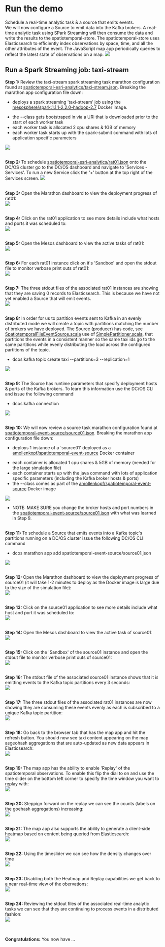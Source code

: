# Run the demo
Schedule a real-time analytic task & a source that emits events.<br>
We will now configure a Source to emit data into the Kafka brokers.  A real-time analytic task using SPark Streaming will then consume the data and write the results to the spatiotemporal-store.  The spatiotemporal-store uses Elasticsearch to efficiently index observations by space, time, and all the other attributes of the event.  The JavaScript map app periodically queries to reflect the latest state of observations on a map.
<img src="../0-overview/flow.png"/>

## Run a Spark Streaming job: taxi-stream
<b>Step 1:</b> Review the taxi-stream spark streaming task marathon configuration found at <a href="../../spatiotemporal-esri-analytics/taxi-stream.json">spatiotemporal-esri-analytics/taxi-stream.json</a>.  Breaking the marathon app configuration file down:<ul><li>deploys a spark streaming 'taxi-stream' job using the <a href="https://hub.docker.com/r/mesosphere/spark/">mesosphere/spark:1.1.1-2.2.0-hadoop-2.7</a> Docker image.</li>
<li>the --class gets bootstraped in via a URI that is downloaded prior to the start of each worker task</li>
<li>each worker task is allocated 2 cpu shares & 1GB of memory</li>
<li>each worker task starts up with the spark-submit command with lots of application specific parameters</li></ul>
<img src="01.png"/><br>

<br><b>Step 2:</b> To schedule <a href="../spatiotemporal-esri-analytics/rat01.json">spatiotemporal-esri-analytics/rat01.json</a> onto the DC/OS cluster go to the DC/OS dashboard and navigate to 'Services - Services'. To run a new Service click the '+' button at the top right of the Services screen.
<img src="02.png"/><br>

<br><b>Step 3:</b> Open the Marathon dashboard to view the deployment progress of rat01:<br>
<img src="03.png"/><br>

<br><b>Step 4:</b> Click on the rat01 application to see more details include what hosts and ports it was scheduled to:<br>
<img src="04.png"/><br>

<br><b>Step 5:</b> Open the Mesos dashboard to view the active tasks of rat01:<br>
<img src="05.png"/><br>

<br><b>Step 6:</b> For each rat01 instance click on it's 'Sandbox' and open the stdout file to monitor verbose print outs of rat01:<br>
<img src="06.png"/><br>

<br><b>Step 7:</b> The three stdout files of the associated rat01 instances are showing that they are saving 0 records to Elasticsearch.  This is because we have not yet enabled a Source that will emit events.<br>
<img src="07.png"/><br>

<br><b>Step 8:</b> In order for us to partition events sent to Kafka in an evenly distributed mode we will create a topic with partitions matching the number of brokers we have deployed.  The Source (producer) has code, see <a href="../spatiotemporal-event-source/src/main/scala/org/cam/geo/source/SpatiotemporalFileEventSource.scala">SpatiotemporalFileEventSource.scala</a> use of <a href="../spatiotemporal-event-source/src/main/scala/org/cam/geo/source/SimplePartitioner.scala">SimplePartitioner.scala</a>, that partitions the events in a consistent manner so the same taxi ids go to the same partitions while evenly distributing the load across the configured partitions of the topic.<br><ul><li>dcos kafka topic create taxi --partitions=3 --replication=1</li></ul>
<img src="08.png"/><br>

<br><b>Step 9:</b> The Source has runtime parameters that specify deployment hosts & ports of the Kafka brokers.  To learn this information use the DC/OS CLI and issue the following command<br><ul><li>dcos kafka connection</li></ul>
<img src="09.png"/><br>

<br><b>Step 10:</b> We will now review a source task marathon configuration found at <a href="../spatiotemporal-event-source/source01.json">spatiotemporal-event-source/source01.json</a>.  Breaking the marathon app configuration file down:<ul><li>deploys 1 instance of a 'source01' deployed as a <a href="https://hub.docker.com/r/amollenkopf/spatiotemporal-event-source/">amollenkopf/spatiotemporal-event-source</a> Docker container</li>
<li>each container is allocated 1 cpu shares & 5GB of memory (needed for the large simulation file)</li>
<li>each container starts up with the java command with lots of application specific parameters (including the Kafka broker hosts & ports)</li>
<li>the --class comes as part of the <a href="https://hub.docker.com/r/amollenkopf/spatiotemporal-event-source/">amollenkopf/spatiotemporal-event-source</a> Docker image</li></ul>
<img src="10.png"/><br>
<ul><li>NOTE: MAKE SURE you change the broker hosts and port numbers in the <a href="../spatiotemporal-event-source/source01.json">spatiotemporal-event-source/source01.json</a> with what was learned in Step 9.</li></ul>

<br><b>Step 11:</b> To schedule a Source that emits events into a Kafka topic's partitions running on a DC/OS cluster issue the following DC/OS CLI command<ul><li>dcos marathon app add spatiotemporal-event-source/source01.json</li></ul>
<img src="11.png"/><br>

<br><b>Step 12:</b> Open the Marathon dashboard to view the deployment progress of source01 (it will take 1-2 minutes to deploy as the Docker image is large due to the size of the simulation file):<br>
<img src="12.png"/><br>

<br><b>Step 13:</b> Click on the source01 application to see more details include what host and port it was scheduled to:<br>
<img src="13.png"/><br>

<br><b>Step 14:</b> Open the Mesos dashboard to view the active task of source01:<br>
<img src="14.png"/><br>

<br><b>Step 15:</b> Click on the 'Sandbox' of the source01 instance and open the stdout file to monitor verbose print outs of source01:<br>
<img src="15.png"/><br>

<br><b>Step 16:</b> The stdout file of the associated source01 instance shows that it is emitting events to the Kafka topic partitions every 3 seconds:<br>
<img src="16.png"/><br>

<br><b>Step 17:</b> The three stdout files of the associated rat01 instances are now showing they are consuming these events evenly as each is subscribed to a unique Kafka topic partition:<br>
<img src="17.png"/><br>

<br><b>Step 18:</b> Go back to the browser tab that has the map app and hit the refresh button.  You should now see taxi content appearing on the map asgeohash aggregations that are auto-updated as new data appears in Elasticsearch:<br>
<img src="18.png"/><br>

<br><b>Step 19:</b> The map app has the ability to enable 'Replay' of the spatiotemporal observations.  To enable this flip the dial to on and use the time slider on the bottom left corner to specify the time window you want to replay with:<br>
<img src="19.png"/><br>

<br><b>Step 20:</b> Steppign forward on the replay we can see the counts (labels on the goehash aggregations) increasing:<br>
<img src="20.png"/><br>

<br><b>Step 21:</b> The map app also supports the ability to generate a client-side heatmap based on content being queried from Elasticsearch:<br>
<img src="21.png"/><br>

<br><b>Step 22:</b> Using the timeslider we can see how the density changes over time<br>
<img src="22.png"/><br>

<br><b>Step 23:</b> Disabling both the Heatmap and Replay capabilities we get back to a near real-time view of the obervations:<br>
<img src="23.png"/><br>

<br><b>Step 24:</b> Reviewing the stdout files of the associated real-time analytic tasks we can see that they are continuing to process events in a distributed fashion:<br>
<img src="24.png"/><br>

<br><br><b>Congratulations:</b> You now have ...
